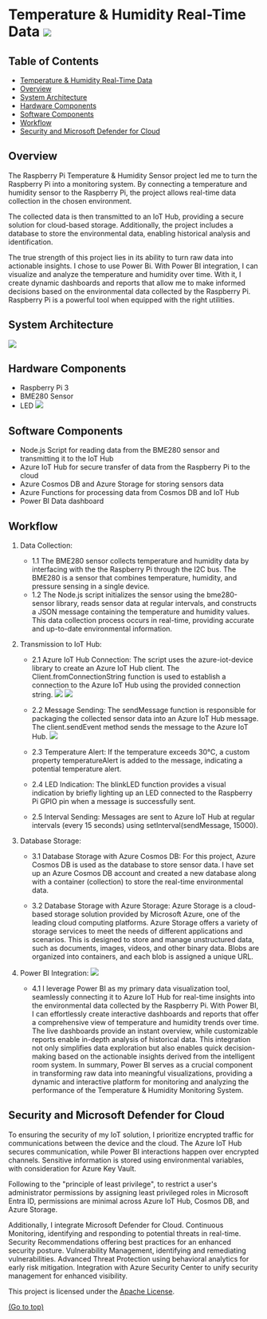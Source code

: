 # Temperature & Humidity Real-Time Data ![](https://github.com/GoranMarjanovic90/Temperature-Humidity-Real-Time-Data/blob/main/screenshots/rpi-logo.png)


## Table of Contents
- [Temperature & Humidity Real-Time Data](https://github.com/GoranMarjanovic90/Temperature-Humidity-Real-Time-Data#temperature--humidity-real-time-data-)
- [Overview](#overview)
- [System Architecture](#system-architecture)
- [Hardware Components](#hardware-components)
- [Software Components](#software-components)
- [Workflow](#workflow)
- [Security and Microsoft Defender for Cloud](#security-and-microsoft-defender-for-cloud)

## Overview
The Raspberry Pi Temperature & Humidity Sensor project led me to turn the Raspberry Pi into a monitoring system. By connecting a temperature and humidity sensor to the Raspberry Pi, the project allows real-time data collection in the chosen environment.

The collected data is then transmitted to an IoT Hub, providing a secure solution for cloud-based storage. Additionally, the project includes a database to store the environmental data, enabling historical analysis and identification.

The true strength of this project lies in its ability to turn raw data into actionable insights. I chose to use Power Bi. With Power BI integration, I can visualize and analyze the temperature and humidity over time. With it, I create dynamic dashboards and reports that allow me to make informed decisions based on the environmental data collected by the Raspberry Pi. Raspberry Pi is a powerful tool when equipped with the right utilities.


## System Architecture
![](https://github.com/GoranMarjanovic90/Temperature-Humidity-Real-Time-Data/blob/main/Diagram/Untitled%20Diagram.drawio%20(1).png)


## Hardware Components

- Raspberry Pi 3
- BME280 Sensor
- LED
![](https://github.com/GoranMarjanovic90/Temperature-Humidity-Real-Time-Data/blob/main/screenshots/Screenshot%202023-12-05%20162941.png)

## Software Components
- Node.js Script for reading data from the BME280 sensor and transmitting it to the IoT Hub
- Azure IoT Hub for secure transfer of data from the Raspberry Pi to the cloud
- Azure Cosmos DB and Azure Storage for storing sensors data
- Azure Functions for processing data from Cosmos DB and IoT Hub
- Power BI Data dashboard

## Workflow
1. Data Collection:
   - 1.1 The BME280 sensor collects temperature and humidity data by interfacing with the the Raspberry Pi through the I2C bus. The BME280 is a sensor that combines temperature, humidity, and pressure sensing in a single device.
   - 1.2 The Node.js script initializes the sensor using the bme280-sensor library, reads sensor data at regular intervals, and constructs a JSON message containing the temperature and humidity values. This data collection process occurs in real-time, providing accurate and up-to-date environmental information.

2. Transmission to IoT Hub:   
   - 2.1 Azure IoT Hub Connection:
The script uses the azure-iot-device library to create an Azure IoT Hub client.
The Client.fromConnectionString function is used to establish a connection to the Azure IoT Hub using the provided connection string.
 ![](https://github.com/GoranMarjanovic90/Temperature-Humidity-Real-Time-Data/blob/main/screenshots/Screenshot%202023-12-05%20164953.png)
 ![](https://github.com/GoranMarjanovic90/Temperature-Humidity-Real-Time-Data/blob/main/screenshots/Screenshot%202023-12-05%20164642.png)
   - 2.2 Message Sending:
The sendMessage function is responsible for packaging the collected sensor data into an Azure IoT Hub message.
The client.sendEvent method sends the message to the Azure IoT Hub.
   ![](https://github.com/GoranMarjanovic90/Temperature-Humidity-Real-Time-Data/blob/main/screenshots/Screenshot%202023-12-05%20165101.png)


   - 2.3 Temperature Alert:
If the temperature exceeds 30°C, a custom property temperatureAlert is added to the message, indicating a potential temperature alert.

   - 2.4 LED Indication:
The blinkLED function provides a visual indication by briefly lighting up an LED connected to the Raspberry Pi GPIO pin when a message is successfully sent.

   - 2.5 Interval Sending:
Messages are sent to Azure IoT Hub at regular intervals (every 15 seconds) using setInterval(sendMessage, 15000).

3. Database Storage:
   - 3.1  Database Storage with Azure Cosmos DB:
For this project, Azure Cosmos DB is used as the database to store sensor data. I have set up an Azure Cosmos DB account and created a new database along with a container (collection) to store the real-time environmental data.

   - 3.2  Database Storage with Azure Storage:
Azure Storage is a cloud-based storage solution provided by Microsoft Azure, one of the leading cloud computing platforms. Azure Storage offers a variety of storage services to meet the needs of different applications and scenarios. This is designed to store and manage unstructured data, such as documents, images, videos, and other binary data. Blobs are organized into containers, and each blob is assigned a unique URL.

4. Power BI Integration:
   ![](https://github.com/GoranMarjanovic90/Temperature-Humidity-Real-Time-Data/blob/main/screenshots/Screenshot%202023-12-05%20171516.png)
   - 4.1 I leverage Power BI as my primary data visualization tool, seamlessly connecting it to Azure IoT Hub for real-time insights into the environmental data collected by the Raspberry Pi. With Power BI, I can effortlessly create interactive dashboards and reports that offer a comprehensive view of temperature and humidity trends over time. The live dashboards provide an instant overview, while customizable reports enable in-depth analysis of historical data. This integration not only simplifies data exploration but also enables quick decision-making based on the actionable insights derived from the intelligent room system. In summary, Power BI serves as a crucial component in transforming raw data into meaningful visualizations, providing a dynamic and interactive platform for monitoring and analyzing the performance of the Temperature & Humidity Monitoring System.


## Security and Microsoft Defender for Cloud

To ensuring the security of my IoT solution, I prioritize encrypted traffic for communications between the device and the cloud. The Azure IoT Hub secures communication, while Power BI interactions happen over encrypted channels. Sensitive information is stored using environmental variables, with consideration for Azure Key Vault.

Following to the "principle of least privilege", to restrict a user's administrator permissions by assigning least privileged roles in Microsoft Entra ID, permissions are minimal across Azure IoT Hub, Cosmos DB, and Azure Storage.

Additionally, I integrate Microsoft Defender for Cloud. Continuous Monitoring, identifying and responding to potential threats in real-time. Security Recommendations offering best practices for an enhanced security posture. Vulnerability Management, identifying and remediating vulnerabilities. Advanced Threat Protection using behavioral analytics for early risk mitigation. Integration with Azure Security Center to unify security management for enhanced visibility.

This project is licensed under the [Apache License](https://github.com/GoranMarjanovic90/Temperature-Humidity-Real-Time-Data/blob/main/Apache%20License).

[(Go to top)](https://github.com/GoranMarjanovic90/Temperature-Humidity-Real-Time-Data#temperature--humidity-real-time-data-)
